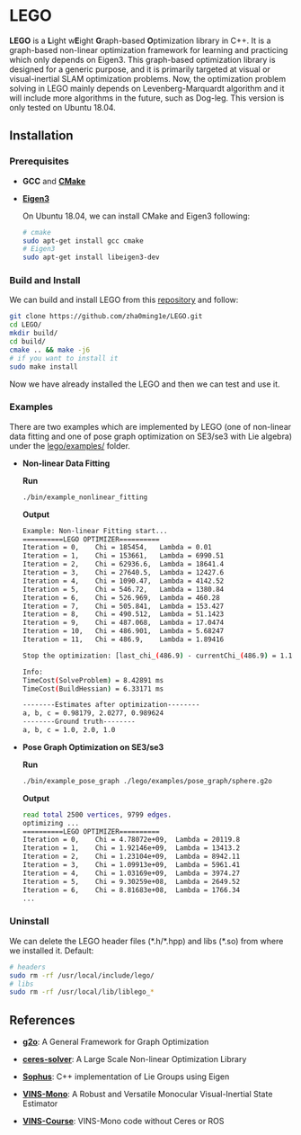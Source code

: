 # LEGO #

**LEGO** is a **L**ight w**E**ight **G**raph-based **O**ptimization library in C++. It is a graph-based non-linear optimization framework for learning and practicing which only depends on Eigen3. This graph-based optimization library is designed for a generic purpose, and it is primarily targeted at visual or visual-inertial SLAM optimization problems. Now, the optimization problem solving in LEGO mainly depends on Levenberg-Marquardt algorithm and it will include more algorithms in the future, such as Dog-leg. This version is only tested on Ubuntu 18.04. 



## Installation ##

### Prerequisites

- **GCC** and [**CMake**](https://cmake.org/) 

- [**Eigen3**](http://eigen.tuxfamily.org/) 

  On Ubuntu 18.04, we can install CMake and Eigen3 following: 

  ```bash
  # cmake 
  sudo apt-get install gcc cmake 
  # Eigen3 
  sudo apt-get install libeigen3-dev 
  ```

### Build and Install 

We can build and install LEGO from this [repository](https://github.com/zha0ming1e/LEGO.git) and follow: 

```bash
git clone https://github.com/zha0ming1e/LEGO.git 
cd LEGO/ 
mkdir build/ 
cd build/ 
cmake .. && make -j6 
# if you want to install it 
sudo make install 
```

Now we have already installed the LEGO and then we can test and use it.

### Examples

There are two examples which are implemented by LEGO (one of non-linear data fitting and one of pose graph optimization on SE3/se3 with Lie algebra) under the [lego/examples/](./lego/examples/) folder. 

- **Non-linear Data Fitting** 

  **Run**

  ```bash
  ./bin/example_nonlinear_fitting 
  ```

  **Output** 

  ```bash
  Example: Non-linear Fitting start... 
  ==========LEGO OPTIMIZER==========
  Iteration = 0,	Chi = 185454,	Lambda = 0.01
  Iteration = 1,	Chi = 153661,	Lambda = 6990.51
  Iteration = 2,	Chi = 62936.6,	Lambda = 18641.4
  Iteration = 3,	Chi = 27640.5,	Lambda = 12427.6
  Iteration = 4,	Chi = 1090.47,	Lambda = 4142.52
  Iteration = 5,	Chi = 546.72,	Lambda = 1380.84
  Iteration = 6,	Chi = 526.969,	Lambda = 460.28
  Iteration = 7,	Chi = 505.841,	Lambda = 153.427
  Iteration = 8,	Chi = 490.512,	Lambda = 51.1423
  Iteration = 9,	Chi = 487.068,	Lambda = 17.0474
  Iteration = 10,	Chi = 486.901,	Lambda = 5.68247
  Iteration = 11,	Chi = 486.9,	Lambda = 1.89416
  
  Stop the optimization: [last_chi_(486.9) - currentChi_(486.9) = 1.17714e-06] < 1e-5
  
  Info: 
  TimeCost(SolveProblem) = 8.42891 ms
  TimeCost(BuildHessian) = 6.33171 ms
  
  --------Estimates after optimization--------
  a, b, c = 0.98179, 2.0277, 0.989624
  --------Ground truth--------
  a, b, c = 1.0, 2.0, 1.0
  ```

- **Pose Graph Optimization on SE3/se3** 

  **Run** 

  ```bash
  ./bin/example_pose_graph ./lego/examples/pose_graph/sphere.g2o
  ```

  **Output** 

  ```bash
  read total 2500 vertices, 9799 edges.
  optimizing ...
  ==========LEGO OPTIMIZER==========
  Iteration = 0,	Chi = 4.78072e+09,	Lambda = 20119.8
  Iteration = 1,	Chi = 1.92146e+09,	Lambda = 13413.2
  Iteration = 2,	Chi = 1.23104e+09,	Lambda = 8942.11
  Iteration = 3,	Chi = 1.09913e+09,	Lambda = 5961.41
  Iteration = 4,	Chi = 1.03169e+09,	Lambda = 3974.27
  Iteration = 5,	Chi = 9.30259e+08,	Lambda = 2649.52
  Iteration = 6,	Chi = 8.81683e+08,	Lambda = 1766.34
  ...
  ```

### Uninstall 

We can delete the LEGO header files (\*.h/\*.hpp) and libs (\*.so) from where we installed it. Default: 

```bash
# headers 
sudo rm -rf /usr/local/include/lego/ 
# libs 
sudo rm -rf /usr/local/lib/liblego_* 
```



## References ## 

- [**g2o**](https://github.com/RainerKuemmerle/g2o): A General Framework for Graph Optimization 
- [**ceres-solver**](http://ceres-solver.org/): A Large Scale Non-linear Optimization Library 

- [**Sophus**](https://github.com/strasdat/Sophus): C++ implementation of Lie Groups using Eigen 
- [**VINS-Mono**](https://github.com/HKUST-Aerial-Robotics/VINS-Mono): A Robust and Versatile Monocular Visual-Inertial State Estimator 
- [**VINS-Course**](https://github.com/HeYijia/VINS-Course): VINS-Mono code without Ceres or ROS 

